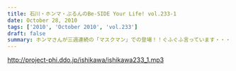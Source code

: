 ```yaml
---
title: 石川・ホンマ・ぶるんのBe-SIDE Your Life! vol.233-1
date: October 28, 2010
tags: ['2010', 'October 2010', 'vol.233']
draft: false
summary: ホンマさんが三週連続の「マスクマン」での登場！！ぐふぐふ言っています・・・お聴き苦しかったら・・・NAMAE
---
```


http://project-phi.ddo.jp/ishikawa/ishikawa233_1.mp3